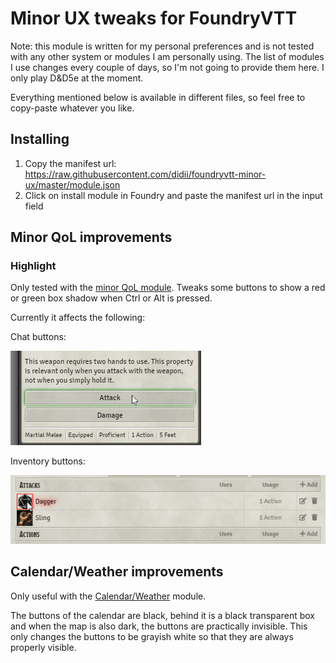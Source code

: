 # Minor UX tweaks for FoundryVTT

Note: this module is written for my personal preferences and is not tested with any other system or modules I am personally using.
The list of modules I use changes every couple of days, so I'm not going to provide them here.
I only play D&D5e at the moment.

Everything mentioned below is available in different files, so feel free to copy-paste whatever you like.

## Installing

1. Copy the manifest url: <https://raw.githubusercontent.com/didii/foundryvtt-minor-ux/master/module.json>
2. Click on install module in Foundry and paste the manifest url in the input field

## Minor QoL improvements

### Highlight

Only tested with the [minor QoL module](https://gitlab.com/tposney/minor-qol).
Tweaks some buttons to show a red or green box shadow when Ctrl or Alt is pressed.

Currently it affects the following:

Chat buttons:

![Chat button preview](.images/ChatButton.png)

Inventory buttons:

![Inventory preview](.images/Inventory.png)

## Calendar/Weather improvements

Only useful with the [Calendar/Weather](https://github.com/DasSauerkraut/calendar-weather) module.

The buttons of the calendar are black, behind it is a black transparent box and when the map is also dark, the buttons are practically invisible.
This only changes the buttons to be grayish white so that they are always properly visible.


